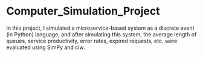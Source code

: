 # Computer_Simulation_Project
In this project, I simulated a microservice-based system as a discrete event (in Python) language, and after simulating this system, the average length of queues, service productivity, error rates, expired requests, etc. were evaluated using SimPy and ciw.
